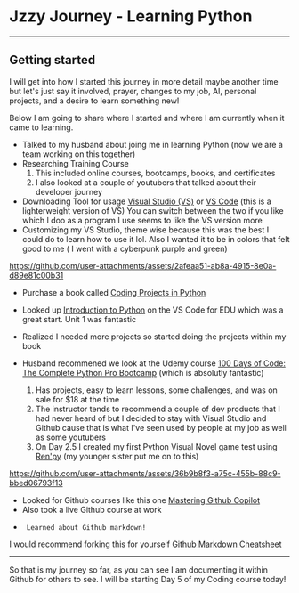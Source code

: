 # Jzzy Journey - Learning Python
---
## Getting started
I will get into how I started this journey in more detail maybe another time but let's just say it involved, prayer, changes to my job, AI, personal projects, and a desire to learn something new!

Below I am going to share where I started and where I am currently when it came to learning.
- Talked to my husband about joing me in learning Python (now we are a team working on this together)
- Researching Training Course
   1. This included online courses, bootcamps, books, and certificates
   2. I also looked at a couple of youtubers that talked about their developer journey
- Downloading Tool for usage [Visual Studio (VS)](https://visualstudio.microsoft.com/downloads/) or [VS Code](https://code.visualstudio.com/Download) (this is a lighterweight version of VS) You can switch between the two if you like which I doo as a program I use seems to like the VS version more
- Customizing my VS Studio, theme wise because this was the best I could do to learn how to use it lol. Also I wanted it to be in colors that felt good to me ( I went with a cyberpunk purple and green)
  

https://github.com/user-attachments/assets/2afeaa51-ab8a-4915-8e0a-d89e81c00b31


- Purchase a book called [Coding Projects in Python](https://www.amazon.com/Coding-Projects-Python-DK/dp/1465461884/ref=sr_1_10?crid=65JYWZ8M9ZKN&dib=eyJ2IjoiMSJ9.XuYgTq1WXlAcDlaWcnKYU0_bEhBsYZuKhtzj7u7XCM1_V8yMLXXegB9LCj8PMDnCAyYQAFDm34cHR3zwVgciRC9WKCNqz2lvw8tFUKxwgCFX-YofSXOgweL2xG5_iu7-oPTK4Dx_cOZv2Pis3I0lzR0ZF3Ch1LH3hCVz6Ys3Kae9bTtY3z7sb9dI3XTAOo_RsMMePU3WfIGlykNwfq-ESROqXsWop0UAZUMYMwy33WbBnUcMooEOF1BEUnhgrSgRXWRKfTCpgPbFOi_ISJqEns3MegjRFVdf77tTIG-m-hs.yAlnfHe8qEGEvgo3cpWj-ta36kuEilJYN0CWLxzzB1I&dib_tag=se&keywords=python+for+kids&qid=1722889415&sprefix=python%2Caps%2C101&sr=8-10)
  
- Looked up [Introduction to Python](https://vscode.dev/edu?courseId=intro-to-python&workspace-scheme=vscode-edu-workspace&profile=default&otac=sVNmzsbj7t&requestId=415249fa-abf5-4198-a408-7379d3d8ec67&region=eastus) on the VS Code for EDU which was a great start. Unit 1 was fantastic
- Realized I needed more projects so started doing the projects within my book
- Husband recommened we look at the Udemy course [100 Days of Code: The Complete Python Pro Bootcamp](https://www.udemy.com/course/100-days-of-code/?ranMID=39197&ranEAID=%2FjZHTpnCvx8&ranSiteID=_jZHTpnCvx8-mUXW1lRw88eq6er2vua6tQ&LSNPUBID=%2FjZHTpnCvx8&utm_source=aff-campaign&utm_medium=udemyads&couponCode=KEEPLEARNING) (which is absolutly fantastic)
  1.  Has projects, easy to learn lessons, some challenges, and was on sale for $18 at the time
  2.  The instructor tends to recommend a couple of dev products that I had never heard of but I decided to stay with Visual Studio and Github cause that is what I've seen used by people at my job as well as some youtubers
  3.  On Day 2.5 I created my first Python Visual Novel game test using [Ren'py](https://www.renpy.org/) (my younger sister put me on to this)
     

https://github.com/user-attachments/assets/36b9b8f3-a75c-455b-88c9-bbed06793f13


-   Looked for Github courses like this one [Mastering Github Copilot](https://github.com/microsoft/Mastering-GitHub-Copilot-for-Paired-Programming)
-   Also took a live Github course at work
-      Learned about Github markdown!
 I would recommend forking this for yourself [Github Markdown Cheatsheet](https://github.com/im-luka/markdown-cheatsheet)

---
So that is my journey so far, as you can see I am documenting it within Github for others to see. I will be starting Day 5 of my Coding course today!
